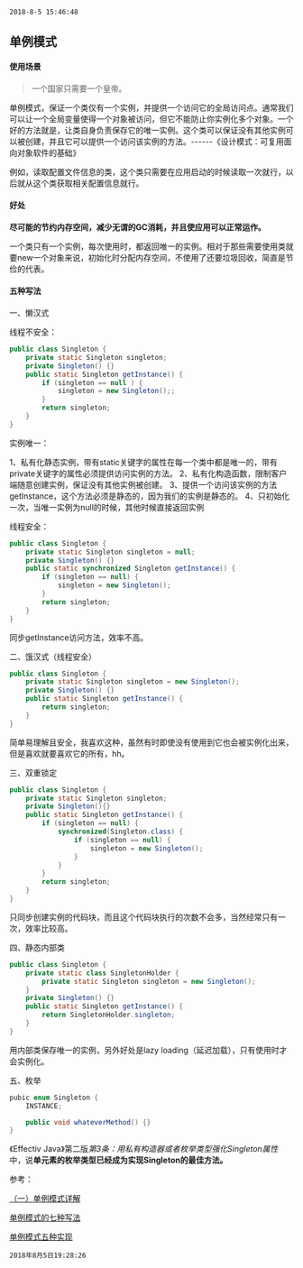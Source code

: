 `2018-8-5 15:46:48`

## 单例模式

#### 使用场景

>一个国家只需要一个皇帝。

单例模式，保证一个类仅有一个实例，并提供一个访问它的全局访问点。通常我们可以让一个全局变量使得一个对象被访问，但它不能防止你实例化多个对象。一个好的方法就是，让类自身负责保存它的唯一实例。这个类可以保证没有其他实例可以被创建，并且它可以提供一个访问该实例的方法。------《设计模式：可复用面向对象软件的基础》

例如，读取配置文件信息的类，这个类只需要在应用启动的时候读取一次就行，以后就从这个类获取相关配置信息就行。

#### 好处

<b>尽可能的节约内存空间，减少无谓的GC消耗，并且使应用可以正常运作。</b>

一个类只有一个实例，每次使用时，都返回唯一的实例。相对于那些需要使用类就要new一个对象来说，初始化时分配内存空间，不使用了还要垃圾回收，简直是节俭的代表。

#### 五种写法

一、懒汉式

线程不安全：
```java
public class Singleton {
	private static Singleton singleton;
	private Singleton() {}
	public static Singleton getInstance() {
		if (singleton == null ) {
			singleton = new Singleton();;
		}
		return singleton;
	}
}
```

实例唯一：

1、私有化静态实例，带有static关键字的属性在每一个类中都是唯一的，带有private关键字的属性必须提供访问实例的方法。
2、私有化构造函数，限制客户端随意创建实例，保证没有其他实例被创建。
3、提供一个访问该实例的方法getInstance，这个方法必须是静态的，因为我们的实例是静态的。
4、只初始化一次，当唯一实例为null的时候，其他时候直接返回实例

线程安全：
```java
public class Singleton {
	private static Singleton singleton = null;
	private Singleton() {}
	public static synchronized Singleton getInstance() {
		if (singleton == null) {
			singleton = new Singleton();
		}
		return singleton;
	}
}
```
同步getInstance访问方法，效率不高。

二、饿汉式（线程安全）

```java
public class Singleton {
	private static Singleton singleton = new Singleton();
	private Singleton() {}
	public static Singleton getInstance() {
		return singleton;
	}
}
```
简单易理解且安全，我喜欢这种，虽然有时即使没有使用到它也会被实例化出来，但是喜欢就要喜欢它的所有，hh。

三、双重锁定

```java
public class Singleton {
	private static Singleton singleton;
	private Singleton(){}
	public static Singleton getInstance() {
		if (singleton == null) {
			synchronized(Singleton.class) {
				if (singleton == null) {
					singleton = new Singleton();
				}
			}
		}
		return singleton;
	}
}
```
只同步创建实例的代码块，而且这个代码块执行的次数不会多，当然经常只有一次，效率比较高。

四、静态内部类

```java
public class Singleton {
	private static class SingletonHolder {
		private static Singleton singleton = new Singleton();
	}
	private Singleton() {}
	public static Singleton getInstance() {
		return SingletonHolder.singleton;
	}
}
```
用内部类保存唯一的实例，另外好处是lazy loading（延迟加载），只有使用时才会实例化。

五、枚举

```java
pubic enum Singleton {
	INSTANCE;

	public void whateverMethod() {}
}
```
《Effectiv Java》第二版<i>第3条：用私有构造器或者枚举类型强化Singleton属性</i> 中，说<b>单元素的枚举类型已经成为实现Singleton的最佳方法。</b>

参考：

[（一）单例模式详解](http://www.cnblogs.com/zuoxiaolong/p/pattern2.html)

[单例模式的七种写法](http://cantellow.iteye.com/blog/838473)

[单例模式五种实现](https://segmentfault.com/a/1190000010755849)

`2018年8月5日19:28:26`

